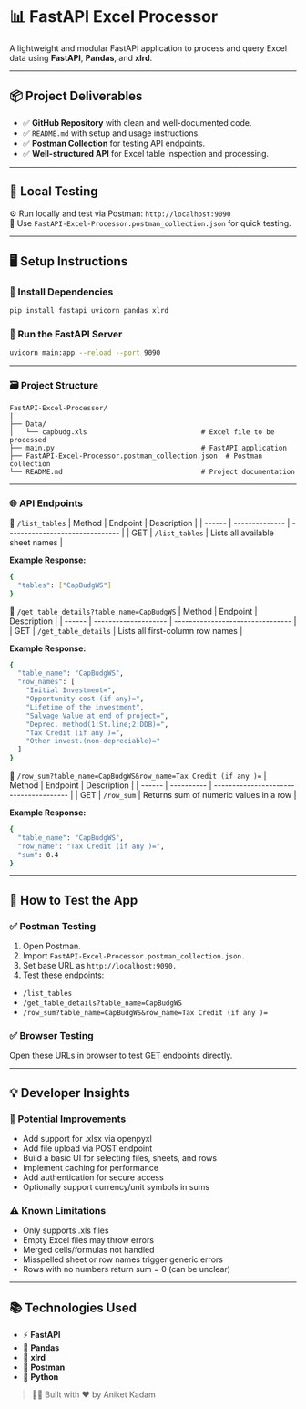 # 📊 FastAPI Excel Processor

A lightweight and modular FastAPI application to process and query Excel data using **FastAPI**, **Pandas**, and **xlrd**.

---

## 📦 Project Deliverables

- ✅ **GitHub Repository** with clean and well-documented code.
- ✅ `README.md` with setup and usage instructions.
- ✅ **Postman Collection** for testing API endpoints.
- ✅ **Well-structured API** for Excel table inspection and processing.

---

## 🚀 Local Testing

⚙️ Run locally and test via Postman: `http://localhost:9090`  
📁 Use `FastAPI-Excel-Processor.postman_collection.json` for quick testing.

---

## 🖥️ Setup Instructions

### 📌 Install Dependencies

```bash
pip install fastapi uvicorn pandas xlrd
```

### 📌 Run the FastAPI Server
```bash
uvicorn main:app --reload --port 9090
```
---
### 🗃️ Project Structure
```
FastAPI-Excel-Processor/
|
├── Data/
│   └── capbudg.xls                            # Excel file to be processed
├── main.py                                    # FastAPI application
├── FastAPI-Excel-Processor.postman_collection.json  # Postman collection
└── README.md                                  # Project documentation
```
---

### 🌐 API Endpoints
📁 `/list_tables`
| Method | Endpoint       | Description                     |
| ------ | -------------- | ------------------------------- |
| GET    | `/list_tables` | Lists all available sheet names |

**Example Response:**
```bash
{
  "tables": ["CapBudgWS"]
}
```
📁 `/get_table_details?table_name=CapBudgWS`
| Method | Endpoint             | Description                      |
| ------ | -------------------- | -------------------------------- |
| GET    | `/get_table_details` | Lists all first-column row names |

**Example Response:**
```bash
{
  "table_name": "CapBudgWS",
  "row_names": [
    "Initial Investment=",
    "Opportunity cost (if any)=",
    "Lifetime of the investment",
    "Salvage Value at end of project=",
    "Deprec. method(1:St.line;2:DDB)=",
    "Tax Credit (if any )=",
    "Other invest.(non-depreciable)="
  ]
}
```
📁 `/row_sum?table_name=CapBudgWS&row_name=Tax Credit (if any )=`
| Method | Endpoint   | Description                            |
| ------ | ---------- | -------------------------------------- |
| GET    | `/row_sum` | Returns sum of numeric values in a row |

**Example Response:**
```bash
{
  "table_name": "CapBudgWS",
  "row_name": "Tax Credit (if any )=",
  "sum": 0.4
}
```
---
## 🧪 How to Test the App
### ✅ Postman Testing
1. Open Postman. <br>
2. Import `FastAPI-Excel-Processor.postman_collection.json.` <br>
3. Set base URL as `http://localhost:9090.` <br>
4. Test these endpoints: <br>
  - `/list_tables`
  - `/get_table_details?table_name=CapBudgWS`
  - `/row_sum?table_name=CapBudgWS&row_name=Tax Credit (if any )=`


### ✅ Browser Testing
Open these URLs in browser to test GET endpoints directly.

---
## 💡 Developer Insights
### 🔧 Potential Improvements
- Add support for .xlsx via openpyxl
- Add file upload via POST endpoint
- Build a basic UI for selecting files, sheets, and rows
- Implement caching for performance
- Add authentication for secure access
- Optionally support currency/unit symbols in sums

### ⚠️ Known Limitations
- Only supports .xls files
- Empty Excel files may throw errors
- Merged cells/formulas not handled
- Misspelled sheet or row names trigger generic errors
- Rows with no numbers return sum = 0 (can be unclear)
---
## 📚 Technologies Used
- ⚡ **FastAPI**
- 📘 **Pandas**
- 📄 **xlrd**
- 🧪 **Postman**
- 🐍 **Python**


 > 👨‍💻 Built with ❤️ by Aniket Kadam
